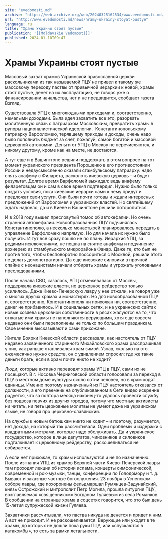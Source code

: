 ```yaml
---
site: "evedomosti.md"
archive: "https://web.archive.org/web/20240325162534/www.evedomosti.md/news/hramy-ukrainy-stoyat-pustye"
url: "http://www.evedomosti.md/news/hramy-ukrainy-stoyat-pustye"
language: ru
title: "Храмы Украины стоят пустые"
publication: '[[Moldavskie Vedomosti]]'
published: 2024-01-10T09:47
---
```


# Храмы Украины стоят пустые

Массовый захват храмов Украинской православной церкви раскольниками из так называемой ПЦУ не привел к такому же массовому переходу паствы от привычной иерархии к новой, храмы стоят пустые, денег на их эксплуатацию, не говоря уже о финансировании начальства, нет и не предвидится, сообщает газета Взгляд.

Существовала УПЦ с многолюдными приходами и, соответственно, немалыми доходами. Была идея захватить все это, разорвать молитвенную связь с патриархом Московским, превратить храмы в рупоры националистической идеологии.  Константинопольскому патриарху Варфоломею, терявшему приходы и доходы, очень надо было пополнить бюджет за счет, пожалуй, самой богатой и массовой церковной автономии. Деньги от УПЦ в Москву не перечисляются, и никому другому, кроме как на месте, не достаются.

А тут еще и в Вашингтоне решили поддержать в этом вопросе на тот момент украинского президента Порошенко в его противостоянии России и недвусмысленно сказали стамбульскому патриарху: надо снять анафему с Филарета, расколоть киевскую церковь – и будет результат. Долгое время Варфоломей выжидал: ведь анафему филаретовцам он и сам в свое время подтвердил. Нужно было только создать условия, пока киевские иерархи сами к нему придут и предложат свои услуги. Они были почти готовы и ждали интересных предложений от Варфоломея и украинских властей. Но святейшему ждать надоело, да и в Киеве и Вашингтоне решили поторопиться.

И в 2018 году вышел пресловутый томос об автокефалии. Но очень странной автокефалии. Новообразованная ПЦУ подчинялась Константинополю, а несколько монастырей планировалось передать в управление Варфоломею напрямую. Но для начала их нужно было получить. И тут всё сразу пошло не по плану. Иерархия УПЦ, за редкими исключениями, не пошла на снятие анафемы и подчинение архиерею из стамбульского микрорайона Фанар. Даже те, кто был не против того, чтобы бесповоротно поссориться с Москвой, решили этого не делать демонстративно. Да еще киевские силовики в прочной спайке с неонацистами начали отбирать храмы и угрожать уголовными преследованиями.

После начала СВО, казалось, УПЦ отмежевалась от Москвы, поддержала киевские власти, но церковное рейдерство только усилилось. Даже Киево-Печерскую лавру у нее отжали, не говоря уже о многих других храмах и монастырях. Но для новообразованной ПЦУ и, соответственно, Константинополя ни прихожан ни, соответственно, денег не прибавилось. И в социальных сетях, и на украинских сайтах новые хозяева церковной собственности в рясах жалуются на то, что отжатые ими храмы не наполняются верующими, хотя еще совсем недавно они были переполнены не только по большим праздникам. Свое мнение высказывают и сами прихожане.

Жители Боярки Киевской области рассказали, как настоятель от ПЦУ недавно захваченного старинного Михайловского храма расспрашивал у них, как раньше отапливался храм зимой. Узнав, сколько на это ежемесячно нужно средств, он с удивлением спросил: где же такие деньги брать, если в храм почти никто не ходит?

Люди, которые активно переводят храмы УПЦ в ПЦУ, сами их не посещают. В г. Носовка Черниговской области голосовали за переход в ПЦУ в местном доме культуры около сотни человек, но в храм ходят единицы. Именно поэтому назначенный из ПЦУ настоятель отказался от должности, а его преемник на опубликованном в Сети видео искренне радуется, что за полтора месяца наконец-то удалось провести службу без подвоза певчих из других городов, потому что местные активисты ни читать, ни петь церковные молитвы не умеют даже на украинском языке, не говоря про церковно-славянский.

На службы к новым батюшкам никто не ходит – и поэтому, разумеется, нет дохода, на который так рассчитывали. Одни проблемы и издержки с квадратными метрами, которые надо обслуживать. Да и украинское государство, которое в лице депутатов, чиновников и силовиков подталкивает к церковному рейдерству, раскошеливаться не собирается.

А если нет прихожан, то храмы используются и не по назначению. После изгнания УПЦ из храмов Верхней части Киево-Печерской лавры там проходят лекции об истории ислама, концерты симфонической, современной и рок-музыки, танцы, конференции по Голодомору и т. д. Бывают и заказные частные богослужения. 23 ноября в Успенском соборе лавры, где похоронены фельдмаршал Румянцев-Задунайский, князь Острожский и митрополит Петр Могила, прошла литургия ПЦУ, возглавляемая «священником» Богданом Гуляевым из села Романков. В сообщении на странице храма в соцсетях говорится, что это был день 15-летия супружеской жизни Гуляева.

Захватчики рассчитывали, что паства никуда не денется и придет к ним. А вот не приходит. И не раскошеливается. Верующие или уходят в те храмы, до которых не дошли пока руки ПЦУ, или «спускаются в катакомбы», то есть за рамки легальности.